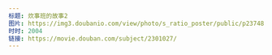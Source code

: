 ```yaml
---
标题: 炊事班的故事2
图片: https://img3.doubanio.com/view/photo/s_ratio_poster/public/p2374810653.jpg
时时: 2004
链接: https://movie.douban.com/subject/2301027/
---
```

